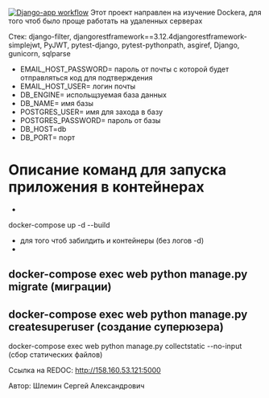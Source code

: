 [![Django-app workflow](https://github.com/fluid1408/yamdb_final/actions/workflows/yamdb_workflow.yml/badge.svg)](https://github.com/fluid1408/yamdb_final/actions/workflows/yamdb_workflow.yml)
Этот проект направлен на изучение Dockera, для того чтоб было проще работать на удаленных серверах

Стек: django-filter, djangorestframework==3.12.4djangorestframework-simplejwt, PyJWT, pytest-django, pytest-pythonpath, asgiref, Django, gunicorn, sqlparse



- EMAIL_HOST_PASSWORD= пароль от почты с которой будет отправляться код для подтверждения 
- EMAIL_HOST_USER= логин почты
- DB_ENGINE= испольщзуемая база данных
- DB_NAME= имя базы
- POSTGRES_USER= имя для захода в базу
- POSTGRES_PASSWORD= пароль от базы
- DB_HOST=db
- DB_PORT= порт
# Описание команд для запуска приложения в контейнерах
- 
docker-compose up -d --build
 - для того чтоб забилдить и контейнеры (без логов -d)
- 
docker-compose exec web python manage.py migrate
 (миграции)
- 
docker-compose exec web python manage.py createsuperuser
 (создание суперюзера)
- 
docker-compose exec web python manage.py collectstatic --no-input
 (сбор статических файлов)

Ссылка на REDOC: http://158.160.53.121:5000

Автор: Шлемин Сергей Александрович